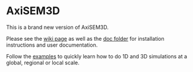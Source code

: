 # AxiSEM3D

This is a brand new version of AxiSEM3D.

Please see the [wiki page](https://github.com/kuangdai/AxiSEM-3D/wiki) as well as the
[doc folder](https://github.com/AxiSEMunity/AxiSEM3D/tree/master/doc) for installation instructions and user documentation.

Follow the [examples](https://github.com/kuangdai/AxiSEM-3D/tree/master/examples) to quickly learn how to do 1D and 3D
simulations at a global, regional or local scale.

